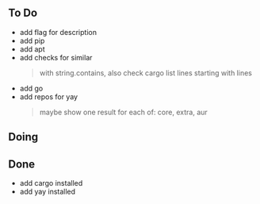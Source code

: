 ## To Do

- add flag for description
- add pip
- add apt
- add checks for similar
    > with string.contains, also check cargo list lines starting with lines
- add go
- add repos for yay
    > maybe show one result for each of: core, extra, aur

## Doing


## Done

- add cargo installed
- add yay installed
